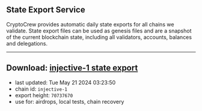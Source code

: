 ## State Export Service
CryptoCrew provides automatic daily state exports for all chains we validate. State export files can be used as genesis files and are a snapshot of the current blockchain state, including all validators, accounts, balances and delegations.

---
**Download: [injective-1 state export](https://dl-eu2.ccvalidators.com/SERVICE/injective/injective-1_export_70737670.json)**
---

- last updated: Tue May 21 2024 03:23:50
- chain id: `injective-1`
- export height: `70737670`
- use for: airdrops, local tests, chain recovery
